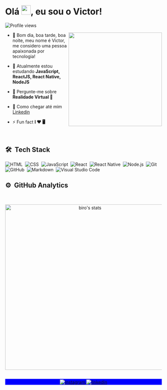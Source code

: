 <h1 align="left">Olá <img src="https://raw.githubusercontent.com/kaueMarques/kaueMarques/master/hi.gif" width="30px">, eu sou o Victor!</h1>
<p align="left"> <img src="https://komarev.com/ghpvc/?username=revem&color=blueviolet" alt="Profile views" /> </p>
<img align="right" width="300em" height="300em" src="https://github.com/birobirobiro/birobirobiro/blob/master/animation_500_kv8i962g.gif?raw=true"/>

- 🔭   Bom dia, boa tarde, boa noite, meu nome é Victor, me considero uma pessoa apaixonada por tecnologia!

- 🌱  Atualmente estou estudando **JavaScript, ReactJS, React Native, NodeJS**

- 💬  Pergunte-me sobre **Realidade Virtual 🥽**

- 🚀  Como chegar até mim  [Linkedin](https://www.linkedin.com/in/victorpicon/)

- ⚡ Fun fact **I ❤️️ 🖥**

<br>

## 🛠 &nbsp;Tech Stack

![HTML](https://img.shields.io/badge/-HTML-05122A?style=flat&logo=HTML5)&nbsp;
![CSS](https://img.shields.io/badge/-CSS-05122A?style=flat&logo=CSS3&logoColor=1572B6)&nbsp;
![JavaScript](https://img.shields.io/badge/-JavaScript-05122A?style=flat&logo=javascript)&nbsp;
![React](https://img.shields.io/badge/-React-05122A?style=flat&logo=react)&nbsp;
![React Native](https://img.shields.io/badge/-React%20Native-05122A?style=flat&logo=react)&nbsp;
![Node.js](https://img.shields.io/badge/-Node.js-05122A?style=flat&logo=node.js)&nbsp;
![Git](https://img.shields.io/badge/-Git-05122A?style=flat&logo=git)&nbsp;
![GitHub](https://img.shields.io/badge/-GitHub-05122A?style=flat&logo=github)&nbsp;
![Markdown](https://img.shields.io/badge/-Markdown-05122A?style=flat&logo=markdown)&nbsp;
![Visual Studio Code](https://img.shields.io/badge/-Visual%20Studio%20Code-05122A?style=flat&logo=visual-studio-code&logoColor=007ACC)&nbsp;

## ⚙️ &nbsp;GitHub Analytics
<br>

<p align="center">
<img width="530em" src="https://github-readme-stats.vercel.app/api?username=revem&show_icons=true&theme=nightowl" alt="biro's stats"/>
</p>

##

<p align="center" style="background:blue">
  <a href="https://instagram.com/revemzin" target="_blank">
 <img align="center" src="https://img.shields.io/badge/-revem-05122A?style=flat&logo=instagram" alt="instagram"/>
</a>
<a href="https://linkedin.com/in/victorpicon" target="_blank">
  <img align="center" src="https://img.shields.io/badge/-revem-05122A?style=flat&logo=linkedin" alt="linkedin"/>
</a>
</p>
